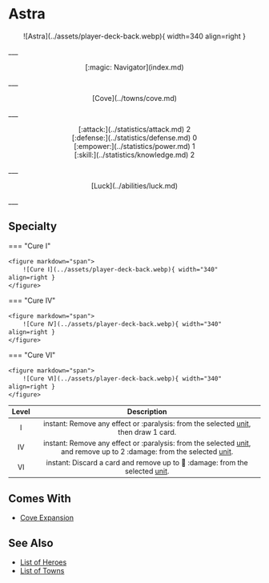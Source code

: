 # Astra

<p style="text-align: center;" markdown>![Astra](../assets/player-deck-back.webp){ width=340 align=right }</p>
___
<p style="text-align: center;" markdown>[:magic: Navigator](index.md)</p>
___
<p style="text-align: center;" markdown>[Cove](../towns/cove.md)</p>
___

<p style="text-align: center;" markdown>[:attack:](../statistics/attack.md)&nbsp;2</br>[:defense:](../statistics/defense.md)&nbsp;0</br>[:empower:](../statistics/power.md)&nbsp;1</br>[:skill:](../statistics/knowledge.md)&nbsp;2</p>
___
<p style="text-align: center;" markdown>[Luck](../abilities/luck.md)</p>
___

## Specialty

=== "Cure Ⅰ"

    <figure markdown="span">
        ![Cure Ⅰ](../assets/player-deck-back.webp){ width="340" align=right }
    </figure>

=== "Cure Ⅳ"

    <figure markdown="span">
        ![Cure Ⅳ](../assets/player-deck-back.webp){ width="340" align=right }
    </figure>

=== "Cure Ⅵ"

    <figure markdown="span">
        ![Cure Ⅵ](../assets/player-deck-back.webp){ width="340" align=right }
    </figure>


| Level | Description |
| :---: | :---: |
| Ⅰ | instant: Remove any effect or :paralysis: from the selected [unit](../units/index.md), then draw 1 card. |
| Ⅳ | instant: Remove any effect or :paralysis: from the selected [unit](../units/index.md), and remove up to 2 :damage: from the selected [unit](../units/index.md). |
| Ⅵ | instant: Discard a card and remove up to 🚧 :damage: from the selected [unit](../units/index.md). |


## Comes With

- [Cove Expansion](../content/cove_expansion.md)


## See Also

- [List of Heroes](index.md)
- [List of Towns](../towns/index.md)

